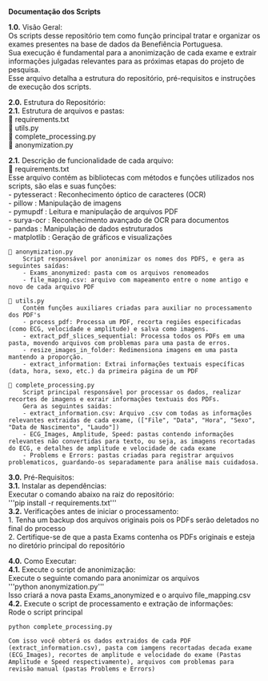 __Documentação dos Scripts__

**1.0.** Visão Geral:  
    Os scripts desse repositório tem como função principal tratar e organizar os exames presentes na base de dados da Benefiência Portuguesa.  
Sua execução é fundamental para a anonimização de cada exame e extrair informações julgadas relevantes para as próximas etapas do projeto de pesquisa.  
Esse arquivo detalha a estrutura do repositório, pré-requisitos e instruções de execução dos scripts.  

**2.0.** Estrutura do Repositório:   
  **2.1.** Estrutura de arquivos e pastas:  
    📁 requirements.txt    
    📁 utils.py  
    📁 complete_processing.py  
    📁 anonymization.py  

  **2.1.** Descrição de funcionalidade de cada arquivo:  
    📁 requirements.txt  
         Esse arquivo contém as bibliotecas com métodos e funções utilizados nos scripts, são elas e suas funções:  
         - pytesseract : Reconhecimento óptico de caracteres (OCR)  
         - pillow : Manipulação de imagens  
         - pymupdf : Leitura e manipulação de arquivos PDF  
         - surya-ocr : Reconhecimento avançado de OCR para documentos  
         - pandas : Manipulação de dados estruturados  
         - matplotlib : Geração de gráficos e visualizações  

    📁 anonymization.py  
        Script responsável por anonimizar os nomes dos PDFS, e gera as seguintes saídas:  
        - Exams_anonymized: pasta com os arquivos renomeados  
        - file_maping.csv: arquivo com mapeamento entre o nome antigo e novo de cada arquivo PDF  

    📁 utils.py  
        Contém funções auxiliares criadas para auxiliar no processamento dos PDF's  
        - process_pdf: Processa um PDF, recorta regiões especificadas (como ECG, velocidade e amplitude) e salva como imagens.  
        - extract_pdf_slices_sequential: Processa todos os PDFs em uma pasta, movendo arquivos com problemas para uma pasta de erros.  
        - resize_images_in_folder: Redimensiona imagens em uma pasta mantendo a proporção.  
        - extract_information: Extrai informações textuais específicas (data, hora, sexo, etc.) da primeira página de um PDF  

    📁 complete_processing.py  
        Script principal responsável por processar os dados, realizar recortes de imagens e exrair informações textuais dos PDFs.  
        Gera as seguintes saidas:  
        - extract_information.csv: Arquivo .csv com todas as informações relevantes extraidas de cada exame, (["File", "Data", "Hora", "Sexo", "Data de Nascimento", "Laudo"])  
        - ECG_Images, Amplitude, Speed: pastas contendo informações relevantes não convertidas para texto, ou seja, as imagens recortadas do ECG, e detalhes de amplitude e velocidade de cada exame  
        - Problems e Errors: pastas criadas para registrar arquivos problematicos, guardando-os separadamente para análise mais cuidadosa.  

**3.0.** Pré-Requisitos:  
  **3.1.** Instalar as dependências:  
    Executar o comando abaixo na raiz do repositório:  
    '''pip install -r requirements.txt'''  
  **3.2.** Verificações antes de iniciar o processamento:  
    1. Tenha um backup dos arquivos originais pois os PDFs serão deletados no final do processo  
    2. Certifique-se de que a pasta Exams contenha os PDFs originais e esteja no diretório principal do repositório  

**4.0.** Como Executar:  
  **4.1.** Execute o script de anonimização:  
    Execute o seguinte comando para anonimizar os arquivos  
    '''python anonymization.py'''  
    Isso criará a nova pasta Exams_anonymized e o arquivo file_mapping.csv  
  **4.2.** Execute o script de processamento e extração de informações:  
    Rode o script principal  
    
    python complete_processing.py   
    
    Com isso você obterá os dados extraidos de cada PDF (extract_information.csv), pasta com iamgens recortadas decada exame (ECG_Images), recortes de amplitude e velocidade do exame (Pastas Amplitude e Speed respectivamente), arquivos com problemas para revisão manual (pastas Problems e Errors)


  





            
